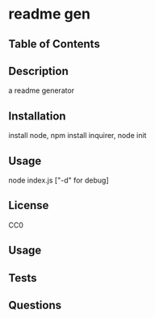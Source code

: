 # readme gen

## Table of Contents


## Description

a readme generator
  
## Installation

install node, npm install inquirer, node init
  
## Usage

node index.js ["-d" for debug]
  
## License

CC0
  

## Usage

## Tests

## Questions

